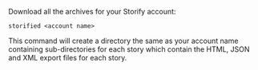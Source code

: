 Download all the archives for your Storify account:

    storified <account name>

This command will create a directory the same as your account name containing
sub-directories for each story which contain the HTML, JSON and XML export files
for each story.

